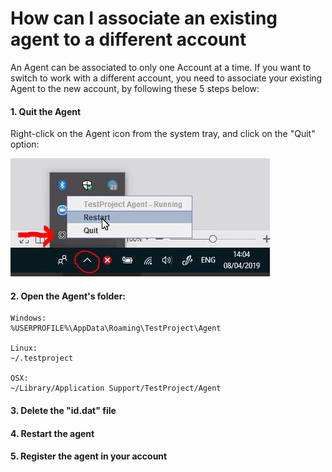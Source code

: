 # How can I associate an existing agent to a different account

An Agent can be associated to only one Account at a time. If you want to switch to work with a different account, you need to associate your existing Agent to the new account, by following these 5 steps below:

#### 1. Quit the Agent  <a href="#1-quit-the-agent" id="1-quit-the-agent"></a>

Right-click on the Agent icon from the system tray, and click on the "Quit" option:

![](<../../.gitbook/assets/image (467).png>)

#### 2. Open the Agent's folder: <a href="#2-open-the-agents-folder" id="2-open-the-agents-folder"></a>

```
Windows:
%USERPROFILE%\AppData\Roaming\TestProject\Agent

Linux:
~/.testproject

OSX:
~/Library/Application Support/TestProject/Agent
```

#### 3. Delete the "id.dat" file <a href="#3-delete-the-iddat-file" id="3-delete-the-iddat-file"></a>

#### 4. Restart the agent <a href="#4-restart-the-agent" id="4-restart-the-agent"></a>

#### 5. Register the agent in your account <a href="#5-register-the-agent-in-your-account" id="5-register-the-agent-in-your-account"></a>
